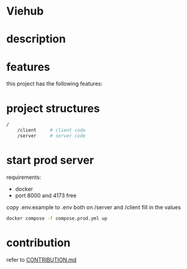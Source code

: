 # Viehub

# description

# features

this project has the following features:

# project structures

```bash
/
    /client     # client code
    /server     # server code
```

# start prod server

requirements:

- docker
- port 8000 and 4173 free

copy .env.example to .env both on /server and /client
fill in the values

```bash
docker compose -f compose.prod.yml up
```

# contribution

refer to [CONTRIBUTION.md](CONTRIBUTION.md)
